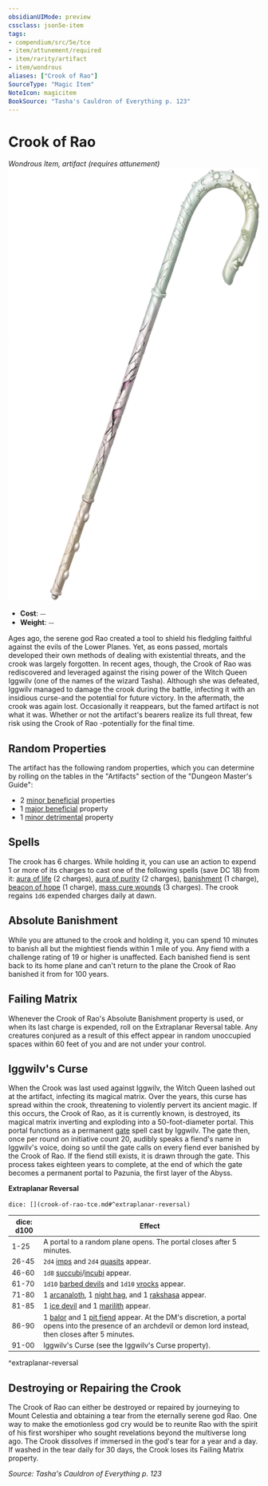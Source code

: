 ```yaml
---
obsidianUIMode: preview
cssclass: json5e-item
tags:
- compendium/src/5e/tce
- item/attunement/required
- item/rarity/artifact
- item/wondrous
aliases: ["Crook of Rao"]
SourceType: "Magic Item"
NoteIcon: magicitem
BookSource: "Tasha's Cauldron of Everything p. 123"
---
```

# Crook of Rao
*Wondrous Item, artifact (requires attunement)*  
![](https://raw.githubusercontent.com/5etools-mirror-2/5etools-img/main/items/TCE/Crook%20of%20Rao.webp#right)  

- **Cost**: ⏤
- **Weight**: ⏤

Ages ago, the serene god Rao created a tool to shield his fledgling faithful against the evils of the Lower Planes. Yet, as eons passed, mortals developed their own methods of dealing with existential threats, and the crook was largely forgotten. In recent ages, though, the Crook of Rao was rediscovered and leveraged against the rising power of the Witch Queen Iggwilv (one of the names of the wizard Tasha). Although she was defeated, Iggwilv managed to damage the crook during the battle, infecting it with an insidious curse-and the potential for future victory. In the aftermath, the crook was again lost. Occasionally it reappears, but the famed artifact is not what it was. Whether or not the artifact's bearers realize its full threat, few risk using the Crook of Rao -potentially for the final time.

## Random Properties

The artifact has the following random properties, which you can determine by rolling on the tables in the "Artifacts" section of the "Dungeon Master's Guide":

- 2 [minor beneficial](/2-Mechanics/CLI/tables/artifact-properties-minor-beneficial-properties.md) properties  
- 1 [major beneficial](/2-Mechanics/CLI/tables/artifact-properties-major-beneficial-properties.md) property  
- 1 [minor detrimental](/2-Mechanics/CLI/tables/artifact-properties-minor-detrimental-properties.md) property  

## Spells

The crook has 6 charges. While holding it, you can use an action to expend 1 or more of its charges to cast one of the following spells (save DC 18) from it: [aura of life](/2-Mechanics/CLI/spells/aura-of-life.md) (2 charges), [aura of purity](/2-Mechanics/CLI/spells/aura-of-purity.md) (2 charges), [banishment](/2-Mechanics/CLI/spells/banishment.md) (1 charge), [beacon of hope](/2-Mechanics/CLI/spells/beacon-of-hope.md) (1 charge), [mass cure wounds](/2-Mechanics/CLI/spells/mass-cure-wounds.md) (3 charges). The crook regains `1d6` expended charges daily at dawn.

## Absolute Banishment

While you are attuned to the crook and holding it, you can spend 10 minutes to banish all but the mightiest fiends within 1 mile of you. Any fiend with a challenge rating of 19 or higher is unaffected. Each banished fiend is sent back to its home plane and can't return to the plane the Crook of Rao banished it from for 100 years.

## Failing Matrix

Whenever the Crook of Rao's Absolute Banishment property is used, or when its last charge is expended, roll on the Extraplanar Reversal table. Any creatures conjured as a result of this effect appear in random unoccupied spaces within 60 feet of you and are not under your control.

## Iggwilv's Curse

When the Crook was last used against Iggwilv, the Witch Queen lashed out at the artifact, infecting its magical matrix. Over the years, this curse has spread within the crook, threatening to violently pervert its ancient magic. If this occurs, the Crook of Rao, as it is currently known, is destroyed, its magical matrix inverting and exploding into a 50-foot-diameter portal. This portal functions as a permanent [gate](/2-Mechanics/CLI/spells/gate.md) spell cast by Iggwilv. The gate then, once per round on initiative count 20, audibly speaks a fiend's name in Iggwilv's voice, doing so until the gate calls on every fiend ever banished by the Crook of Rao. If the fiend still exists, it is drawn through the gate. This process takes eighteen years to complete, at the end of which the gate becomes a permanent portal to Pazunia, the first layer of the Abyss.

**Extraplanar Reversal**

`dice: [](crook-of-rao-tce.md#^extraplanar-reversal)`

| dice: d100 | Effect |
|------------|--------|
| 1-25 | A portal to a random plane opens. The portal closes after 5 minutes. |
| 26-45 | `2d4` [imps](/2-Mechanics/CLI/bestiary/fiend/imp.md) and `2d4` [quasits](/2-Mechanics/CLI/bestiary/fiend/quasit.md) appear. |
| 46-60 | `1d8` [succubi](/2-Mechanics/CLI/bestiary/fiend/succubus.md)/[incubi](/2-Mechanics/CLI/bestiary/fiend/incubus.md) appear. |
| 61-70 | `1d10` [barbed devils](/2-Mechanics/CLI/bestiary/fiend/barbed-devil.md) and `1d10` [vrocks](/2-Mechanics/CLI/bestiary/fiend/vrock.md) appear. |
| 71-80 | 1 [arcanaloth](/2-Mechanics/CLI/bestiary/fiend/arcanaloth.md), 1 [night hag](/2-Mechanics/CLI/bestiary/fiend/night-hag.md), and 1 [rakshasa](/2-Mechanics/CLI/bestiary/fiend/rakshasa.md) appear. |
| 81-85 | 1 [ice devil](/2-Mechanics/CLI/bestiary/fiend/ice-devil.md) and 1 [marilith](/2-Mechanics/CLI/bestiary/fiend/marilith.md) appear. |
| 86-90 | 1 [balor](/2-Mechanics/CLI/bestiary/fiend/balor.md) and 1 [pit fiend](/2-Mechanics/CLI/bestiary/fiend/pit-fiend.md) appear. At the DM's discretion, a portal opens into the presence of an archdevil or demon lord instead, then closes after 5 minutes. |
| 91-00 | Iggwilv's Curse (see the Iggwilv's Curse property). |
^extraplanar-reversal

## Destroying or Repairing the Crook

The Crook of Rao can either be destroyed or repaired by journeying to Mount Celestia and obtaining a tear from the eternally serene god Rao. One way to make the emotionless god cry would be to reunite Rao with the spirit of his first worshiper who sought revelations beyond the multiverse long ago. The Crook dissolves if immersed in the god's tear for a year and a day. If washed in the tear daily for 30 days, the Crook loses its Failing Matrix property.

*Source: Tasha's Cauldron of Everything p. 123*